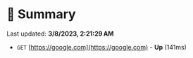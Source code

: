 # 📖 Summary
Last updated: **3/8/2023, 2:21:29 AM**

- `GET` [https://google.com](https://google.com) - **Up** (141ms)
